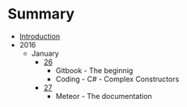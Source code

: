 # Summary

* [Introduction](README.md)
* 2016
   * January
       * [26](2016/January/26.md)
           * Gitbook - The beginnig
           * Coding - C# - Complex Constructors
       * [27](2016/January/27.md)
           * Meteor - The documentation

